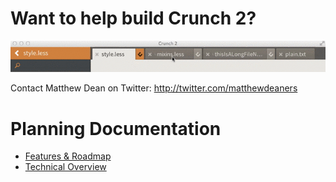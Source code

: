 Want to help build Crunch 2?
===
![Magic Tabs™](demo/MagicTabs.gif)

Contact Matthew Dean on Twitter: http://twitter.com/matthewdeaners


Planning Documentation
===
* [Features & Roadmap](https://docs.google.com/document/d/1M2zxZuHvYAJukW875cGOeXtbxStRGpo7e_eZc3tU_vU/edit?usp=sharing)
* [Technical Overview](https://docs.google.com/document/d/1R5vyBp1r2-tVIFGe9-szqTIgeWGjLzF9DczvBkIHIWQ/edit)
